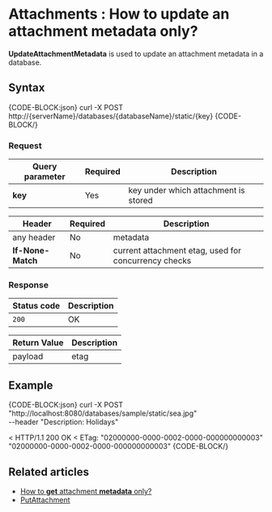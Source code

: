# Attachments : How to update an attachment metadata only?

**UpdateAttachmentMetadata** is used to update an attachment metadata in a database.

## Syntax

{CODE-BLOCK:json}
  curl -X POST http://{serverName}/databases/{databaseName}/static/{key}
{CODE-BLOCK/}

### Request

| Query parameter | Required | Description |
| ------------- | -- | ---- |
| **key** | Yes |  key under which attachment is stored |

| Header | Required | Description |
| --------| ------- | --- |
| any header | No |  metadata |
| **If-None-Match** | No | current attachment etag, used for concurrency checks |

### Response

| Status code | Description |
| ----------- | - |
| `200` | OK |

| Return Value | Description |
| ------------- | ------------- |
| payload | etag |

## Example


{CODE-BLOCK:json}
curl -X POST "http://localhost:8080/databases/sample/static/sea.jpg" \
	--header "Description: Holidays"

< HTTP/1.1 200 OK
< ETag: "02000000-0000-0002-0000-000000000003"
"02000000-0000-0002-0000-000000000003"
{CODE-BLOCK/}

## Related articles

- [How to **get** attachment **metadata** only?](../../../../client-api/commands/attachments/how-to/get-attachment-metadata-only)  
- [PutAttachment](../../../../client-api/commands/attachments/put)  
